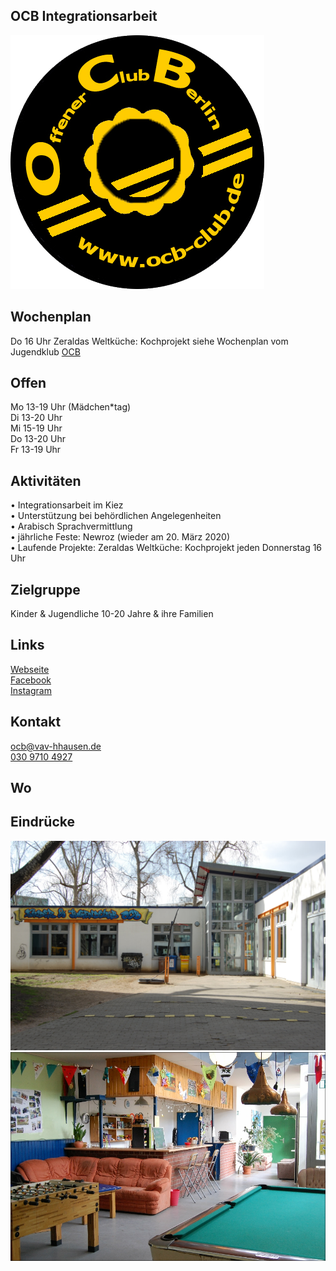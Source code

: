 ## OCB Integrationsarbeit
<img id="topmedia" src="/Jugendklubs/images/Logos/ocb.png" />

## Wochenplan
Do 16 Uhr Zeraldas Weltküche: Kochprojekt
siehe Wochenplan vom Jugendklub <a class="external_link" href="https://www.hsh4you.de/Jugendklubs/OCB.html">OCB</a>

## Offen
Mo 13-19 Uhr (Mädchen*tag)<br> 
Di 13-20 Uhr<br>
Mi 15-19 Uhr<br> 
Do 13-20 Uhr<br>
Fr 13-19 Uhr

## Aktivitäten
•	Integrationsarbeit im Kiez<br> 
•	Unterstützung bei behördlichen Angelegenheiten<br> 
•	Arabisch Sprachvermittlung<br> 
•	jährliche Feste: Newroz (wieder am 20. März 2020)<br> 
•	Laufende Projekte: Zeraldas Weltküche: Kochprojekt jeden Donnerstag 16 Uhr<br> 

## Zielgruppe
Kinder & Jugendliche 10-20 Jahre & ihre Familien

## Links
<a class="external_link" href="https://www.ocb-club.de">Webseite</a><br>
<a class="external_link" href="https://www.facebook.com/offener.jugendclub">Facebook</a><br>
<a class="external_link" href="https://www.instagram.com/offener.club.berlin">Instagram</a>

## Kontakt
[ocb@vav-hhausen.de](mailto:Integration.ocb@vav-hhausen.de)<br>
<a href="tel:+493097104927">030 9710 4927</a>

## Wo
<div id="gmap"></div>
<script>window.onload = showMap('Werneuchener Str. 15b, 13055 Berlin', 0, 'gmap_mini')</script>

## Eindrücke
<div class="mediacontainer">
  <img src="/Jugendklubs/images/OCB/1.JPG" />
  <img src="/Jugendklubs/images/OCB/2.jpg" />
</div>
